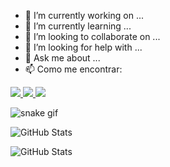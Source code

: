 - 🔭 I’m currently working on ...
- 🌱 I’m currently learning ...
- 👯 I’m looking to collaborate on ...
- 🤔 I’m looking for help with ...
- 💬 Ask me about ...
- 📫 Como me encontrar:
<div>
  <a href="https://instagram.com/mandakjkk_" target="_blank">
    <img src="https://img.shields.io/badge/-Instagram-%23E4405F?style=for-the-badge&logo=instagram&logoColor=white" />
  </a>
  <a href="https://www.linkedin.com/in/Amanda Santos" target="_blank">
    <img src="https://img.shields.io/badge/-LinkedIn-%230077B5?style=for-the-badge&logo=linkedin&logoColor=white" />
  </a>
  <a href="mailto:amandsan08@gmail.com" target="_blank">
    <img src="https://img.shields.io/badge/Gmail-D14836?style=for-the-badge&logo=gmail&logoColor=white" />
  </a>
</div>


![snake gif](https://github.com/SDamanda/SDamanda/blob/output/github-contribution-grid-snake.svg)


![GitHub Stats](https://streak-stats.demolab.com?user=SDamanda&theme=jolly&hide_border=true)

![GitHub Stats](https://github-readme-stats.vercel.app/api/top-langs/?username=SDamanda&theme=jolly&show_icons=true&hide_border=true&layout=compact)

